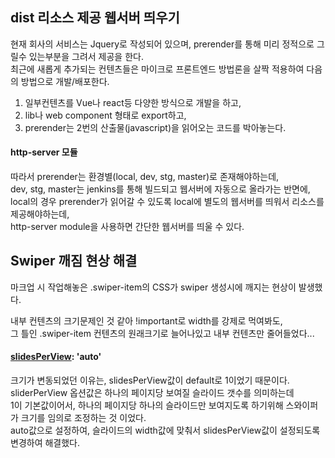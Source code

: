 ## dist 리소스 제공 웹서버 띄우기

현재 회사의 서비스는 Jquery로 작성되어 있으며, prerender를 통해 미리 정적으로 그릴수 있는부분을 그려서 제공을 한다.\
최근에 새롭게 추가되는 컨텐츠들은 마이크로 프론트엔드 방법론을 살짝 적용하여 다음의 방법으로 개발/배포한다.

1. 일부컨텐츠를 Vue나 react등 다양한 방식으로 개발을 하고,
2. lib나 web component 형태로 export하고,
3. prerender는 2번의 산출물(javascript)을 읽어오는 코드를 박아놓는다.

#### http-server 모듈

따라서 prerender는 환경별(local, dev, stg, master)로 존재해야하는데,\
dev, stg, master는 jenkins를 통해 빌드되고 웹서버에 자동으로 올라가는 반면에,\
local의 경우 prerender가 읽어갈 수 있도록 local에 별도의 웹서버를 띄워서 리소스를 제공해야하는데,\
http-server module을 사용하면 간단한 웹서버를 띄울 수 있다.

## Swiper 깨짐 현상 해결

마크업 시 작업해놓은 .swiper-item의 CSS가 swiper 생성시에 깨지는 현상이 발생했다.

내부 컨텐츠의 크기문제인 것 같아 !important로 width를 강제로 먹여봐도,\
그 틀인 .swiper-item 컨텐츠의 원래크기로 늘어나있고 내부 컨텐츠만 줄어들었다...

#### [slidesPerView](https://swiperjs.com/api/): 'auto'

크기가 변동되었던 이유는, slidesPerView값이 default로 1이었기 때문이다.\
sliderPerView 옵션값은 하나의 페이지당 보여질 슬라이드 갯수를 의미하는데\
1이 기본값이어서, 하나의 페이지당 하나의 슬라이드만 보여지도록 하기위해 스와이퍼가 크기를 임의로 조정하는 것 이었다.\
auto값으로 설정하여, 슬라이드의 width값에 맞춰서 slidesPerView값이 설정되도록 변경하여 해결했다.
